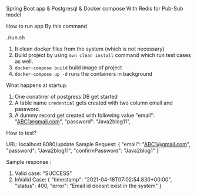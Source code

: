 Spring Boot app & Postgresql & Docker compose
With Redis for Pub-Sub model


How to run app
By this command

./run.sh
 
  1. It clean docker files from the system (which is not necessary)
  2. Build project by using `mvn clean install` command which run test cases as well.
  3. `docker-compose build` build image of project
  4. `docker-compose up -d` runs the containers in background
  
  
  
What happens at startup.
1) One conatiner of postgress DB get started
2) A table name `credential` gets created with two column email and password.
3) A dummy record get created with following value
  "email": "ABC1@gmail.com", "password": "Java2blog11",



How to test?

URL: localhost:8080/update
Sample Request: 
  {
        "email": "ABC1@gmail.com",
        "password": "Java2blog11",
        "confirmPassword": "Java2blog1"
    }
    
Sample response :
1) Valid case:
   "SUCCESS" 
2) InValid Case:
{
    "timestamp": "2021-04-18T07:02:54.830+00:00",
    "status": 400,
    "error": "Email id doesnt exist in the system"
}
       
       
       
       
       